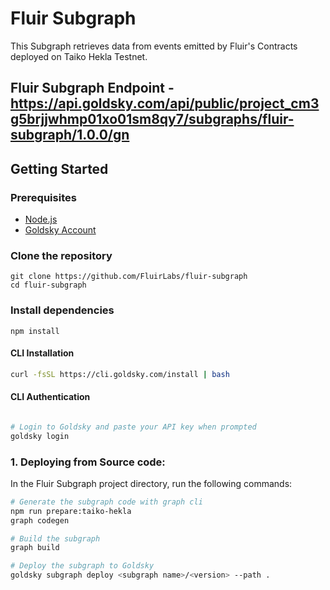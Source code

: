 # Fluir Subgraph 
This Subgraph retrieves data from events emitted by Fluir's Contracts deployed on Taiko Hekla Testnet.

## Fluir Subgraph Endpoint - https://api.goldsky.com/api/public/project_cm3g5brjjwhmp01xo01sm8qy7/subgraphs/fluir-subgraph/1.0.0/gn

##  Getting Started

### Prerequisites

- [Node.js](https://nodejs.org/en/) 
- [Goldsky Account](https://app.goldsky.com/)

### Clone the repository
``` 
git clone https://github.com/FluirLabs/fluir-subgraph
cd fluir-subgraph
```



 ### Install dependencies

```
npm install
```

#### CLI Installation

```bash
curl -fsSL https://cli.goldsky.com/install | bash
```

#### CLI Authentication

```bash

# Login to Goldsky and paste your API key when prompted
goldsky login
```

### 1. Deploying from Source code:

In the Fluir Subgraph project directory, run the following commands:

```bash
# Generate the subgraph code with graph cli
npm run prepare:taiko-hekla
graph codegen

# Build the subgraph
graph build

# Deploy the subgraph to Goldsky
goldsky subgraph deploy <subgraph name>/<version> --path .
```



